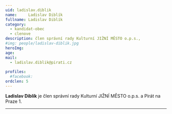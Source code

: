 ```yaml
---
uid: ladislav.diblik
name:     Ladislav Diblík
fullname: Ladislav Diblík
category:
  - kandidat-obec
  - clenove
description: člen správní rady Kulturní JIŽNÍ MĚSTO o.p.s.,
#img: people/ladislav-diblik.jpg
heroImg: 
age: 
mail:
  - ladislav.diblik@pirati.cz
 
profiles:
  #facebook:
ordclen: 5
---
```


**Ladislav Diblík** je člen správní rady Kulturní JIŽNÍ MĚSTO o.p.s. a Pirát na Praze 1. 

---
